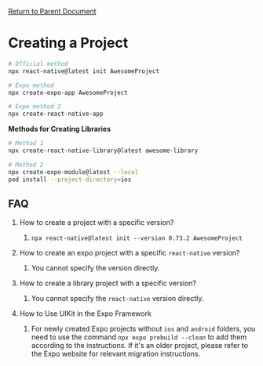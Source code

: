 [Return to Parent Document](./index.en.md)

# Creating a Project

```sh
# Official method
npx react-native@latest init AwesomeProject

# Expo method
npx create-expo-app AwesomeProject

# Expo method 2
npx create-react-native-app
```

**Methods for Creating Libraries**

```sh
# Method 1
npx create-react-native-library@latest awesome-library

# Method 2
npx create-expo-module@latest --local
pod install --project-directory=ios
```

## FAQ

1. How to create a project with a specific version?

   1. `npx react-native@latest init --version 0.73.2 AwesomeProject`

2. How to create an expo project with a specific `react-native` version?

   1. You cannot specify the version directly.

3. How to create a library project with a specific version?

   1. You cannot specify the `react-native` version directly.

4. How to Use UIKit in the Expo Framework
   1. For newly created Expo projects without `ios` and `android` folders, you need to use the command `npx expo prebuild --clean` to add them according to the instructions. If it's an older project, please refer to the Expo website for relevant migration instructions.
